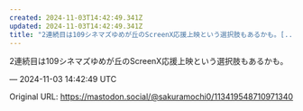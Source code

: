 ```yaml
---
created: 2024-11-03T14:42:49.341Z
updated: 2024-11-03T14:42:49.341Z
title: "2連続目は109シネマズゆめが丘のScreenX応援上映という選択肢もあるかも。[...]"
---
```


<p>2連続目は109シネマズゆめが丘のScreenX応援上映という選択肢もあるかも。</p>

&mdash; 2024-11-03 14:42:49 UTC

Original URL: https://mastodon.social/@sakuramochi0/113419548710971340
